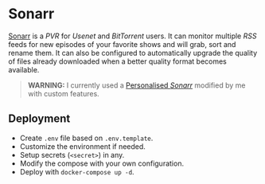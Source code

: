 # Sonarr

[Sonarr](https://sonarr.tv/) is a *PVR* for *Usenet* and *BitTorrent* users. It can monitor multiple *RSS* feeds for new episodes of your favorite shows and will grab, sort and rename them. It can also be configured to automatically upgrade the quality of files already downloaded when a better quality format becomes available.

> **WARNING:** I currently used a [Personalised *Sonarr*](https://github.com/danimart1991/sonarr) modified by me with custom features.

## Deployment

- Create `.env` file based on `.env.template`.
- Customize the environment if needed.
- Setup secrets (`<secret>`) in any.
- Modify the compose with your own configuration.
- Deploy with `docker-compose up -d`.
